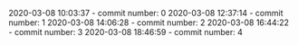2020-03-08 10:03:37 - commit number: 0
2020-03-08 12:37:14 - commit number: 1
2020-03-08 14:06:28 - commit number: 2
2020-03-08 16:44:22 - commit number: 3
2020-03-08 18:46:59 - commit number: 4
